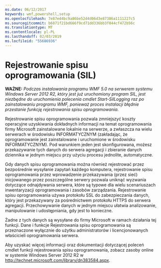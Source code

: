 ```yaml
---
ms.date: 06/12/2017
keywords: wmf,powershell,setup
ms.openlocfilehash: 7e87ed4bc9a86be52d4d06d3e87386a1111227c5
ms.sourcegitcommit: b6871f21bd666f9cd71dd336bb3f844cf472b56c
ms.translationtype: MT
ms.contentlocale: pl-PL
ms.lasthandoff: 02/03/2019
ms.locfileid: "55686936"
---
```

# <a name="software-inventory-logging-sil"></a>Rejestrowanie spisu oprogramowania (SIL)

**WAŻNE:** *Podczas instalowania programu WMF 5.0 na serwerem systemu Windows Server 2012 R2, który jest już uruchomiony program SIL, jest niezbędne do uruchomienia polecenia cmdlet Start-SilLogging raz po zainstalowaniu programu WMF, ponieważ proces instalacji błędnie przestanie funkcję rejestrowania spisu oprogramowania.*

Rejestrowanie spisu oprogramowania pozwala zmniejszyć koszty operacyjne uzyskiwania dokładnych informacji na temat oprogramowania firmy Microsoft zainstalowane lokalnie na serwerze, a zwłaszcza na wielu serwerach w środowisku INFORMATYCZNYM (zakładając, że oprogramowanie jest zainstalowane i uruchomione w środowisku INFORMATYCZNYM). Pod warunkiem jeden jest skonfigurowana, możesz przekazywanie tych danych do serwera agregacji i zbieranie danych dziennika w jednym miejscu przy użyciu procesu jednolite, automatyczne.

Gdy danych spisu oprogramowania można również rejestrować przez bezpośrednie wysyłanie zapytań każdego komputera, rejestrowanie spisu oprogramowania przez wprowadzenie przekazywania (przez sieć) inicjowanego przez poszczególne serwery pozwala uniknąć wyzwania dotyczące odnajdywania serwera, które są typowe dla wielu scenariuszach inwentaryzacji oprogramowania i zasobów zarządzania. Rejestrowanie spisu oprogramowania używa protokołu SSL do zabezpieczania danych, który jest przekazywany za pośrednictwem protokołu HTTPS do serwera agregacji. Przechowywanie danych w jednym miejscu ułatwia analizowanie, manipulowanie i udostępniania, gdy jest to konieczne.

Żadne z tych danych są wysyłane do firmy Microsoft w ramach działania tej funkcji. Dane i funkcje Rejestrowania spisu oprogramowania są przeznaczone wyłącznie do użytku administratorów i licencjonowanych właścicieli oprogramowania serwera.

Aby uzyskać więcej informacji oraz dokumentacji dotyczącej poleceń cmdlet funkcji rejestrowania spisu oprogramowania, zobacz zasoby online w systemie Windows Server 2012 R2 w <http://technet.microsoft.com/library/dn383584.aspx>.
